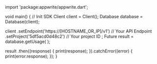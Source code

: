 import 'package:appwrite/appwrite.dart';

void main() { // Init SDK
  Client client = Client();
  Database database = Database(client);

  client
    .setEndpoint('https://[HOSTNAME_OR_IP]/v1') // Your API Endpoint
    .setProject('5df5acd0d48c2') // Your project ID
  ;
  Future result = database.getUsage(
  );

  result
    .then((response) {
      print(response);
    }).catchError((error) {
      print(error.response);
  });
}
